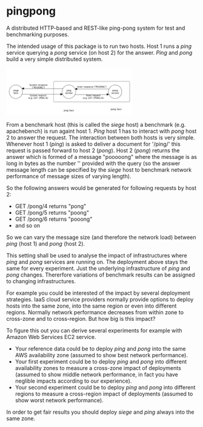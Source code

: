 pingpong
========

A distributed HTTP-based and REST-like ping-pong system for test and benchmarking purposes.

The intended usage of this package is to run two hosts. Host 1 runs a _ping_ service querying a _pong_ service (on host 2) for the answer. _Ping_ and _pong_ build a very simple distributed system.

<img src="experiment.png" width=66%>

From a benchmark host (this is called the _siege_ host) a benchmark (e.g. apachebench) is run againt host 1. _Ping_ host 1 has to interact with _pong_ host 2 to answer the request. The interaction between both hosts is very simple. Whenever host 1 (_ping_) is asked to deliver a document for '/ping/<nr>' this request is passed forward to host 2 (_pong_). Host 2 (_pong_) returns the answer which is formed of a message "pooooong" where the message is as long in bytes as the number '<nr>' provided with the query (so the answer message length can be specified by the _siege_ host to benchmark network performance of message sizes of varying length).

So the following answers would be generated for following requests by host 2:

- GET /pong/4 returns "pong"
- GET /pong/5 returns "poong"
- GET /pong/6 returns "pooong"
- and so on

So we can vary the message size (and therefore the network load) between _ping_ (host 1) and _pong_ (host 2).

This setting shall be used to analyse the impact of infrastructures where _ping_ and _pong_ services are running on. The deployment above stays the same for every experiment. Just the underlying infrastructure of _ping_ and _pong_ changes. Thererfore variations of benchmark results can be assigned to changing infrastructures.

For example you could be interested of the impact by several deployment strategies. IaaS cloud service providers normally provide options to deploy hosts into the same zone, into the same region or even into different regions. Normally network performance decreases from within zone to cross-zone and to cross-region. But how big is this impact?

To figure this out you can derive several experiments for example with Amazon Web Services EC2 service.

- Your reference data could be to deploy _ping_ and _pong_ into the same AWS availability zone (assumed to show best network performance).
- Your first experiment could be to deploy _ping_ and _pong_ into different availability zones to measure a cross-zone impact of deployments (assumed to show middle network performance, in fact you have neglible impacts according to our experience).
- Your second experiment could be to deploy _ping_ and _pong_ into different regions to measure a cross-region impact of deployments (assumed to show worst network performance).

In order to get fair results you should deploy _siege_ and _ping_ always into the same zone.
